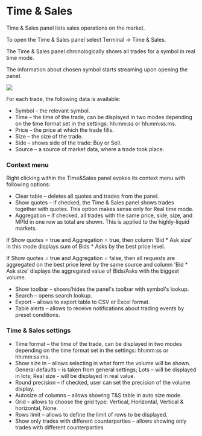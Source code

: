 # Time & Sales

Time & Sales panel lists sales operations on the market.

To open the Time & Sales panel select Terminal -&gt; Time & Sales.

The Time & Sales panel chronologically shows all trades for a symbol in real time mode.

The information about chosen symbol starts streaming upon opening the panel.

![](../../../.gitbook/assets/time-and-sales.png)

For each trade, the following data is available:

* Symbol – the relevant symbol.
* Time – the time of the trade, can be displayed in two modes depending on the time format set in the settings: hh:mm:ss or hh:mm:ss:ms.
* Price – the price at which the trade fills.
* Size – the size of the trade.
* Side – shows side of the trade: Buy or Sell.
* Source – a source of market data, where a trade took place.

### **Context menu**

Right clicking within the Time&Sales panel evokes its context menu with following options:

* Clear table – deletes all quotes and trades from the panel.
* Show quotes – if checked, the Time & Sales panel shows trades together with quotes. This option makes sense only for Real time mode.
* Aggregation – if checked, all trades with the same price, side, size, and MPId in one row as total are shown. This is applied to the highly-liquid markets.

If Show quotes = true and Aggregation = true, then column 'Bid \* Ask size' in this mode displays sum of Bids \* Asks by the best price level.

If Show quotes = true and Aggregation = false, then all requests are aggregated on the best price level by the same source and column 'Bid \* Ask size' displays the aggregated value of Bids/Asks with the biggest volume.

* Show toolbar – shows/hides the panel's toolbar with symbol's lookup.
* Search – opens search lookup.
* Export – allows to export table to CSV or Excel format.
* Table alerts – allows to receive notifications about trading events by preset conditions.

### **Time & Sales settings**

* Time format – the time of the trade, can be displayed in two modes depending on the time format set in the settings: hh:mm:ss or hh:mm:ss:ms.
* Show size in – allows selecting in what form the volume will be shown. General defaults – is taken from general settings; Lots – will be displayed in lots; Real size - will be displayed in real value.
* Round precision – if checked, user can set the precision of the volume display.
* Autosize of columns – allows showing T&S table in auto size mode.
* Grid – allows to choose the grid type: Vertical, Horizontal, Vertical & horizontal, None.
* Rows limit – allows to define the limit of rows to be displayed.
* Show only trades with different counterparties – allows showing only trades with different counterparties.



